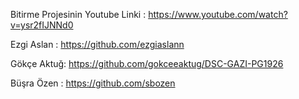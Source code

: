 Bitirme Projesinin Youtube Linki : https://www.youtube.com/watch?v=ysr2fIJNNd0

Ezgi Aslan : https://github.com/ezgiaslann

Gökçe Aktuğ: https://github.com/gokceeaktug/DSC-GAZI-PG1926

Büşra Özen : https://github.com/sbozen
